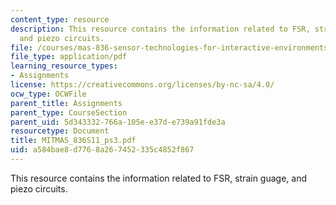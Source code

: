 ```yaml
---
content_type: resource
description: This resource contains the information related to FSR, strain guage,
  and piezo circuits.
file: /courses/mas-836-sensor-technologies-for-interactive-environments-spring-2011/a584bae8d7768a267452335c4852f867_MITMAS_836S11_ps3.pdf
file_type: application/pdf
learning_resource_types:
- Assignments
license: https://creativecommons.org/licenses/by-nc-sa/4.0/
ocw_type: OCWFile
parent_title: Assignments
parent_type: CourseSection
parent_uid: 5d343332-766a-105e-e37d-e739a91fde3a
resourcetype: Document
title: MITMAS_836S11_ps3.pdf
uid: a584bae8-d776-8a26-7452-335c4852f867
---
```

This resource contains the information related to FSR, strain guage, and piezo circuits.